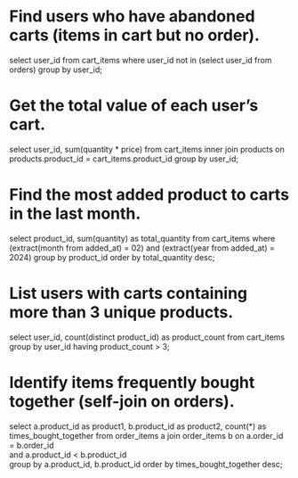 # Find users who have abandoned carts (items in cart but no order).
select user_id from cart_items 
where user_id not in (select user_id from orders)
group by user_id;

# Get the total value of each user’s cart.
select user_id, sum(quantity * price) from cart_items 
inner join products 
on products.product_id = cart_items.product_id
group by user_id;

# Find the most added product to carts in the last month.
select product_id, sum(quantity) as total_quantity from cart_items 
where (extract(month from added_at) = 02) and (extract(year from added_at) = 2024)
group by product_id order by total_quantity desc;

# List users with carts containing more than 3 unique products.
select user_id, count(distinct product_id) as product_count from cart_items
group by user_id 
having product_count > 3;

# Identify items frequently bought together (self-join on orders).
select a.product_id as product1, 
       b.product_id as product2, 
       count(*) as times_bought_together
from order_items a
join order_items b 
  on a.order_id = b.order_id         
 and a.product_id < b.product_id     
group by a.product_id, b.product_id
order by times_bought_together desc;
